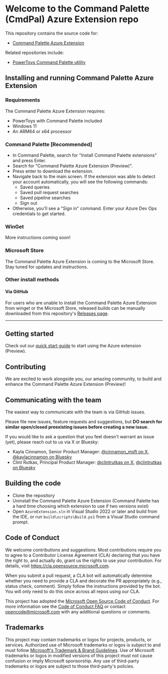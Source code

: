 # Welcome to the Command Palette (CmdPal) Azure Extension repo

This repository contains the source code for:

* [Command Palette Azure Extension](https://Azure.com/microsoft/CmdPalAzureExtension)

Related repositories include:

* [PowerToys Command Palette utility](https://github.com/microsoft/PowerToys/tree/main/src/modules/cmdpal)

## Installing and running Command Palette Azure Extension

### Requirements
The Command Palette Azure Extension requires:
* PowerToys with Command Palette included
* Windows 11
* An ARM64 or x64 processor

### Command Palette [Recommended]

* In Command Palette, search for "Install Command Palette extensions" and press Enter.
* Search for "Command Palette Azure Extension (Preview)".
* Press enter to download the extension.
* Navigate back to the main screen. If the extension was able to detect your account automatically, you will see the following commands:
    * Saved queries
    * Saved pull request searches
    * Saved pipeline searches
    * Sign out
* Otherwise, you'll see a "Sign in" command. Enter your Azure Dev Ops credentials to get started.

### WinGet

More instructions coming soon!

### Microsoft Store

The Command Palette Azure Extension is coming to the Microsoft Store. Stay tuned for updates and instructions.

### Other install methods

#### Via GitHub

For users who are unable to install the Command Palette Azure Extension from winget or the Microsoft Store, released builds can be manually downloaded from this repository's [Releases page](https://github.com/microsoft/CmdPalAzureExtension/releases).

---

## Getting started

Check out our [quick start guide](docs/quickstartguide.md) to start using the Azure extension (Preview).

## Contributing

We are excited to work alongside you, our amazing community, to build and enhance the Command Palette Azure Extension (Preview)!

## Communicating with the team

The easiest way to communicate with the team is via GitHub issues.

Please file new issues, feature requests and suggestions, but **DO search for similar open/closed preexisting issues before creating a new issue.**

If you would like to ask a question that you feel doesn't warrant an issue (yet), please reach out to us via X or Bluesky:

* Kayla Cinnamon, Senior Product Manager: [@cinnamon_msft on X](https://twitter.com/cinnamon_msft), [@kaylacinnamon on Bluesky](https://bsky.app/profile/kaylacinnamon.bsky.social)
* Clint Rutkas, Principal Product Manager: [@clintrutkas on X](https://twitter.com/clintrutkas), [@clintrutkas on Bluesky](https://bsky.app/profile/clintrutkas.bsky.social)

## Building the code

* Clone the repository
* Uninstall the Command Palette Azure Extension (Command Palette has a hard time choosing which extension to use if two versions exist)
* Open `AzureExtension.sln` in Visual Studio 2022 or later and build from the IDE, or run `build\scripts\Build.ps1` from a Visual Studio command prompt.

## Code of Conduct

We welcome contributions and suggestions. Most contributions require you to agree to a Contributor License Agreement (CLA) declaring that you have the right to, and actually do, grant us the rights to use your contribution. For details, visit https://cla.opensource.microsoft.com.

When you submit a pull request, a CLA bot will automatically determine whether you need to provide a CLA and decorate the PR appropriately (e.g., status check, comment). Simply follow the instructions provided by the bot. You will only need to do this once across all repos using our CLA.

This project has adopted the [Microsoft Open Source Code of Conduct](https://opensource.microsoft.com/codeofconduct/). For more information see the [Code of Conduct FAQ](https://opensource.microsoft.com/codeofconduct/faq/) or contact [opencode@microsoft.com](mailto:opencode@microsoft.com) with any additional questions or comments.

## Trademarks

This project may contain trademarks or logos for projects, products, or services. Authorized use of Microsoft trademarks or logos is subject to and must follow [Microsoft's Trademark & Brand Guidelines](https://www.microsoft.com/en-us/legal/intellectualproperty/trademarks/usage/general). Use of Microsoft trademarks or logos in modified versions of this project must not cause confusion or imply Microsoft sponsorship. Any use of third-party trademarks or logos are subject to those third-party's policies.